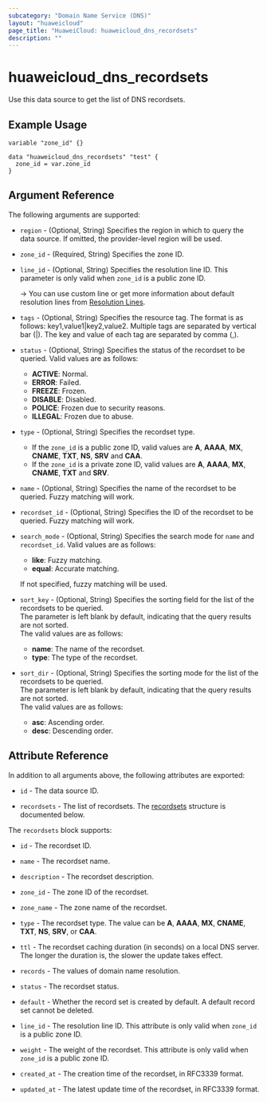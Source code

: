 ```yaml
---
subcategory: "Domain Name Service (DNS)"
layout: "huaweicloud"
page_title: "HuaweiCloud: huaweicloud_dns_recordsets"
description: ""
---
```


# huaweicloud_dns_recordsets

Use this data source to get the list of DNS recordsets.

## Example Usage

```hcl
variable "zone_id" {}

data "huaweicloud_dns_recordsets" "test" {
  zone_id = var.zone_id
}
```

## Argument Reference

The following arguments are supported:

* `region` - (Optional, String) Specifies the region in which to query the data source.
  If omitted, the provider-level region will be used.

* `zone_id` - (Required, String) Specifies the zone ID.

* `line_id` - (Optional, String) Specifies the resolution line ID. This parameter is only valid when `zone_id` is a
  public zone ID.

  -> You can use custom line or get more information about default resolution lines
  from [Resolution Lines](https://support.huaweicloud.com/intl/en-us/api-dns/en-us_topic_0085546214.html).

* `tags` - (Optional, String) Specifies the resource tag. The format is as follows: key1,value1|key2,value2.
  Multiple tags are separated by vertical bar (|). The key and value of each tag are separated by comma (,).

* `status` - (Optional, String) Specifies the status of the recordset to be queried. Valid values are as follows:
  + **ACTIVE**: Normal.
  + **ERROR**: Failed.
  + **FREEZE**: Frozen.
  + **DISABLE**: Disabled.
  + **POLICE**: Frozen due to security reasons.
  + **ILLEGAL**: Frozen due to abuse.

* `type` - (Optional, String) Specifies the recordset type.
  + If the `zone_id` is a public zone ID, valid values are **A**, **AAAA**, **MX**, **CNAME**, **TXT**, **NS**, **SRV**
  and **CAA**.
  + If the `zone_id` is a private zone ID, valid values are **A**, **AAAA**, **MX**, **CNAME**, **TXT** and **SRV**.

* `name` - (Optional, String) Specifies the name of the recordset to be queried. Fuzzy matching will work.

* `recordset_id` - (Optional, String) Specifies the ID of the recordset to be queried. Fuzzy matching will work.

* `search_mode` - (Optional, String) Specifies the search mode for `name` and `recordset_id`. Valid values are as follows:
  + **like**: Fuzzy matching.
  + **equal**: Accurate matching.

  If not specified, fuzzy matching will be used.

* `sort_key` - (Optional, String) Specifies the sorting field for the list of the recordsets to be queried.  
  The parameter is left blank by default, indicating that the query results are not sorted.  
  The valid values are as follows:
  + **name**: The name of the recordset.
  + **type**: The type of the recordset.

* `sort_dir` - (Optional, String) Specifies the sorting mode for the list of the recordsets to be queried.  
  The parameter is left blank by default, indicating that the query results are not sorted.  
  The valid values are as follows:
  + **asc**: Ascending order.
  + **desc**: Descending order.

## Attribute Reference

In addition to all arguments above, the following attributes are exported:

* `id` - The data source ID.

* `recordsets` - The list of recordsets.
  The [recordsets](#DNSRecordsets_Recordsets) structure is documented below.

<a name="DNSRecordsets_Recordsets"></a>
The `recordsets` block supports:

* `id` - The recordset ID.

* `name` - The recordset name.

* `description` - The recordset description.

* `zone_id` - The zone ID of the recordset.

* `zone_name` - The zone name of the recordset.

* `type` - The recordset type. The value can be **A**, **AAAA**, **MX**, **CNAME**, **TXT**, **NS**, **SRV**, or **CAA**.

* `ttl` - The recordset caching duration (in seconds) on a local DNS server. The longer the duration is, the slower the
  update takes effect.

* `records` - The values of domain name resolution.

* `status` - The recordset status.

* `default` - Whether the record set is created by default. A default record set cannot be deleted.

* `line_id` - The resolution line ID. This attribute is only valid when `zone_id` is a public zone ID.

* `weight` - The weight of the recordset. This attribute is only valid when `zone_id` is a public zone ID.

* `created_at` - The creation time of the recordset, in RFC3339 format.

* `updated_at` - The latest update time of the recordset, in RFC3339 format.
